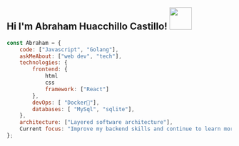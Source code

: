 <h2>Hi I'm Abraham Huacchillo Castillo! <img src="https://c.tenor.com/Np69ChcpefYAAAAC/pixel-art.gif" width="50"></h2>


```javascript
const Abraham = {
    code: ["Javascript", "Golang"],
    askMeAbout: ["web dev", "tech"],
    technologies: {
        frontend: {
            html
            css
            framework: ["React"]
        },
        devOps: [ "Docker🐳"],
        databases: [ "MySql", "sqlite"],
    },
    architecture: ["Layered software architecture"],
    Current focus: "Improve my backend skills and continue to learn more",
};
```
